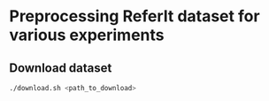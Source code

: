 # Preprocessing ReferIt dataset for various experiments

## Download dataset
```bash
./download.sh <path_to_download>
```